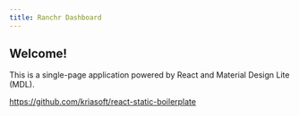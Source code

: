 ```yaml
---
title: Ranchr Dashboard
---
```


## Welcome!

This is a single-page application powered by React and Material Design Lite (MDL).

https://github.com/kriasoft/react-static-boilerplate
